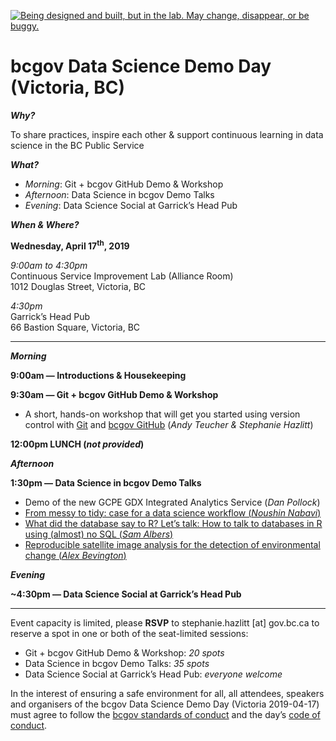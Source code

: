 <a id="devex-badge" rel="Exploration" href="https://github.com/BCDevExchange/assets/blob/master/README.md"><img alt="Being designed and built, but in the lab. May change, disappear, or be buggy." style="border-width:0" src="https://assets.bcdevexchange.org/images/badges/exploration.svg" title="Being designed and built, but in the lab. May change, disappear, or be buggy." /></a>


<!--
Copyright 2018 Province of British Columbia

This work is licensed under the Creative Commons Attribution 4.0 International License.
To view a copy of this license, visit http://creativecommons.org/licenses/by/4.0/.
-->

# bcgov Data Science Demo Day (Victoria, BC)

_**Why?**_  

To share practices, inspire each other & support continuous learning in data science in the BC Public Service

_**What?**_ 

 - _Morning_: Git + bcgov GitHub Demo & Workshop  
 - _Afternoon_: Data Science in bcgov Demo Talks  
 - _Evening_: Data Science Social at Garrick’s Head Pub  

_**When & Where?**_ 

**Wednesday, April 17<sup>th</sup>, 2019**  

_9:00am to 4:30pm_   
Continuous Service Improvement Lab (Alliance Room)      
1012 Douglas Street, Victoria, BC  

_4:30pm_  
Garrick’s Head Pub  
66 Bastion Square, Victoria, BC  

-----

_**Morning**_  

**9:00am &mdash; Introductions & Housekeeping**

**9:30am &mdash; Git + bcgov GitHub Demo & Workshop**

- A short, hands-on workshop that will get you started using version control with [Git](https://git-scm.com/) and [bcgov GitHub](https://github.com/bcgov) (_Andy Teucher & Stephanie Hazlitt_)

**12:00pm LUNCH (_not provided_)**

_**Afternoon**_ 

**1:30pm &mdash; Data Science in bcgov Demo Talks**  

- Demo of the new GCPE GDX Integrated Analytics Service (*Dan Pollock*)
- [From messy to tidy: case for a data science workflow (*Noushin Nabavi*)](cop-ds-nn-2019-04-17.pdf)
- [What did the database say to R? Let’s talk: How to talk to databases in R using (almost) no SQL (*Sam Albers*)](20190417_albers_dscop.pdf)
- [Reproducible satellite image analysis for the detection of environmental change (*Alex Bevington*)](20190417_bevington_dscop.pdf)

_**Evening**_ 

**~4:30pm &mdash; Data Science Social at Garrick’s Head Pub**


------
Event capacity is limited, please **RSVP** to stephanie.hazlitt [at] gov.bc.ca to reserve a spot in one or both of the seat-limited sessions:

- Git + bcgov GitHub Demo & Workshop: _20 spots_
- Data Science in bcgov Demo Talks: _35 spots_
- Data Science Social at Garrick’s Head Pub: _everyone welcome_


In the interest of ensuring a safe environment for all,  all attendees, speakers and organisers of the bcgov Data Science Demo Day (Victoria 2019-04-17) must agree to follow the [bcgov standards of conduct](https://www2.gov.bc.ca/gov/content/careers-myhr/about-the-bc-public-service/ethics-standards-of-conduct/standards-of-conduct) and the day’s [code of conduct](https://www.contributor-covenant.org/version/1/4/code-of-conduct).


